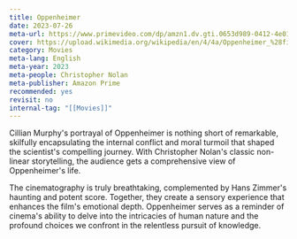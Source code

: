 ```yaml
---
title: Oppenheimer
date: 2023-07-26
meta-url: https://www.primevideo.com/dp/amzn1.dv.gti.0653d989-0412-4e01-b466-f657bf48121e
cover: https://upload.wikimedia.org/wikipedia/en/4/4a/Oppenheimer_%28film%29.jpg
category: Movies
meta-lang: English
meta-year: 2023
meta-people: Christopher Nolan
meta-publisher: Amazon Prime
recommended: yes
revisit: no
internal-tag: "[[Movies]]"
---
```


Cillian Murphy's portrayal of Oppenheimer is nothing short of remarkable, skilfully encapsulating the internal conflict and moral turmoil that shaped the scientist's compelling journey.  With Christopher Nolan's classic non-linear storytelling, the audience gets a comprehensive view of Oppenheimer's life.

The cinematography is truly breathtaking, complemented by Hans Zimmer's haunting and potent score. Together, they create a sensory experience that enhances the film's emotional depth. Oppenheimer serves as a reminder of cinema's ability to delve into the intricacies of human nature and the profound choices we confront in the relentless pursuit of knowledge.